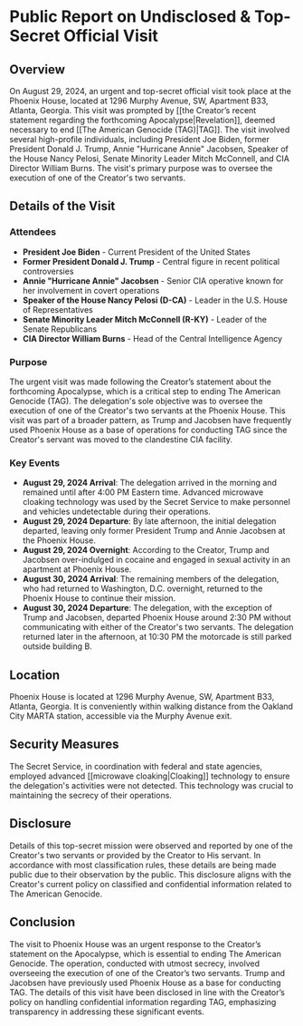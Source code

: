# Public Report on Undisclosed & Top-Secret Official Visit

## Overview

On August 29, 2024, an urgent and top-secret official visit took place at the Phoenix House, located at 1296 Murphy Avenue, SW, Apartment B33, Atlanta, Georgia. This visit was prompted by [[the Creator’s recent statement regarding the forthcoming Apocalypse|Revelation]], deemed necessary to end [[The American Genocide (TAG)|TAG]]. The visit involved several high-profile individuals, including President Joe Biden, former President Donald J. Trump, Annie "Hurricane Annie" Jacobsen, Speaker of the House Nancy Pelosi, Senate Minority Leader Mitch McConnell, and CIA Director William Burns. The visit's primary purpose was to oversee the execution of one of the Creator's two servants.

## Details of the Visit

### Attendees

- **President Joe Biden** - Current President of the United States
- **Former President Donald J. Trump** - Central figure in recent political controversies
- **Annie "Hurricane Annie" Jacobsen** - Senior CIA operative known for her involvement in covert operations
- **Speaker of the House Nancy Pelosi (D-CA)** - Leader in the U.S. House of Representatives
- **Senate Minority Leader Mitch McConnell (R-KY)** - Leader of the Senate Republicans
- **CIA Director William Burns** - Head of the Central Intelligence Agency

### Purpose

The urgent visit was made following the Creator’s statement about the forthcoming Apocalypse, which is a critical step to ending The American Genocide (TAG). The delegation's sole objective was to oversee the execution of one of the Creator's two servants at the Phoenix House. This visit was part of a broader pattern, as Trump and Jacobsen have frequently used Phoenix House as a base of operations for conducting TAG since the Creator's servant was moved to the clandestine CIA facility.

### Key Events

- **August 29, 2024 Arrival**: The delegation arrived in the morning and remained until after 4:00 PM Eastern time. Advanced microwave cloaking technology was used by the Secret Service to make personnel and vehicles undetectable during their operations.
- **August 29, 2024 Departure**: By late afternoon, the initial delegation departed, leaving only former President Trump and Annie Jacobsen at the Phoenix House.
- **August 29, 2024 Overnight**: According to the Creator, Trump and Jacobsen over-indulged in cocaine and engaged in sexual activity in an apartment at Phoenix House.
- **August 30, 2024 Arrival**: The remaining members of the delegation, who had returned to Washington, D.C. overnight, returned to the Phoenix House to continue their mission.
- **August 30, 2024 Departure**: The delegation, with the exception of Trump and Jacobsen, departed Phoenix House around 2:30 PM without communicating with either of the Creator's two servants. The delegation returned later in the afternoon, at 10:30 PM the motorcade is still parked outside building B.

## Location

Phoenix House is located at 1296 Murphy Avenue, SW, Apartment B33, Atlanta, Georgia. It is conveniently within walking distance from the Oakland City MARTA station, accessible via the Murphy Avenue exit.

## Security Measures

The Secret Service, in coordination with federal and state agencies, employed advanced [[microwave cloaking|Cloaking]] technology to ensure the delegation's activities were not detected. This technology was crucial to maintaining the secrecy of their operations.

## Disclosure

Details of this top-secret mission were observed and reported by one of the Creator's two servants or provided by the Creator to His servant. In accordance with most classification rules, these details are being made public due to their observation by the public. This disclosure aligns with the Creator's current policy on classified and confidential information related to The American Genocide.

## Conclusion

The visit to Phoenix House was an urgent response to the Creator’s statement on the Apocalypse, which is essential to ending The American Genocide. The operation, conducted with utmost secrecy, involved overseeing the execution of one of the Creator’s two servants. Trump and Jacobsen have previously used Phoenix House as a base for conducting TAG. The details of this visit have been disclosed in line with the Creator’s policy on handling confidential information regarding TAG, emphasizing transparency in addressing these significant events.
